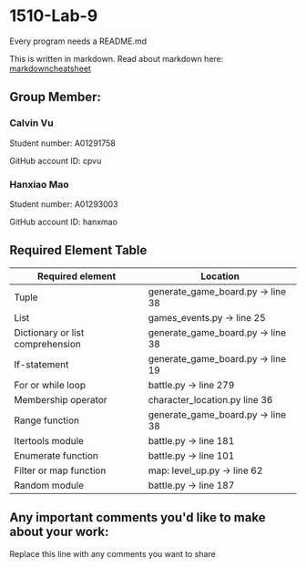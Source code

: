 # 1510-Lab-9

Every program needs a README.md

This is written in markdown. Read about markdown here: [markdowncheatsheet](https://www.markdownguide.org/cheat-sheet/)

## Group Member:
### Calvin Vu
Student number: A01291758

GitHub account ID: cpvu

### Hanxiao Mao
Student number: A01293003

GitHub account ID: hanxmao

## Required Element Table

| Required element                 | Location                          |
|----------------------------------|-----------------------------------|
| Tuple                            | generate_game_board.py -> line 38 |
| List                             | games_events.py -> line 25        |
| Dictionary or list comprehension | generate_game_board.py -> line 38 |
| If-statement                     | generate_game_board.py -> line 19 |
| For or while loop                | battle.py -> line 279             |
| Membership operator              | character_location.py line 36     |
| Range function                   | generate_game_board.py -> line 38 |
| Itertools module                 | battle.py -> line 181             |
| Enumerate function               | battle.py -> line 101             |
| Filter or map function           | map: level_up.py -> line 62       |
| Random module                    | battle.py -> line 187             |

## Any important comments you'd like to make about your work:
Replace this line with any comments you want to share
